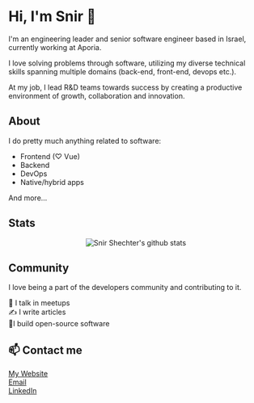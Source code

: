 # Hi, I'm Snir 👋

I'm an engineering leader and senior software engineer based in Israel, currently working at Aporia.

I love solving problems through software, utilizing my diverse technical skills spanning multiple domains (back-end, front-end, devops etc.).

At my job, I lead R&D teams towards success by creating a productive environment of growth, collaboration and innovation.

## About
I do pretty much anything related to software:
- Frontend (♡ Vue)
- Backend
- DevOps
- Native/hybrid apps

And more...

## Stats

<p align="center">
  <img src="https://github-readme-stats.vercel.app/api?username=snirshechter&count_private=true" alt="Snir Shechter's github stats">
</p>

## Community

I love being a part of the developers community and contributing to it.

🎤 I talk in meetups  
✍️ I write articles  
👷‍ I build open-source software  

## 📫 Contact me
[My Website](https://snir.sh)  
[Email](mailto:me@snir.sh)  
[LinkedIn](https://www.linkedin.com/in/SnirShechter)  
